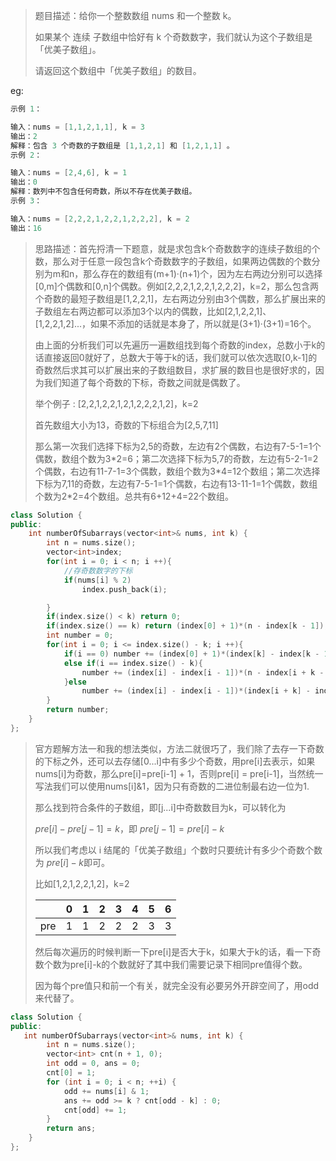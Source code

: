 > 题目描述：给你一个整数数组 nums 和一个整数 k。
>
> 如果某个 连续 子数组中恰好有 k 个奇数数字，我们就认为这个子数组是「优美子数组」。
>
> 请返回这个数组中「优美子数组」的数目。
>

eg:

```java
示例 1：

输入：nums = [1,1,2,1,1], k = 3
输出：2
解释：包含 3 个奇数的子数组是 [1,1,2,1] 和 [1,2,1,1] 。
示例 2：

输入：nums = [2,4,6], k = 1
输出：0
解释：数列中不包含任何奇数，所以不存在优美子数组。
示例 3：

输入：nums = [2,2,2,1,2,2,1,2,2,2], k = 2
输出：16
```

> 思路描述：首先捋清一下题意，就是求包含k个奇数数字的连续子数组的个数，那么对于任意一段包含k个奇数数字的子数组，如果两边偶数的个数分别为m和n，那么存在的数组有(m+1)·(n+1)个，因为左右两边分别可以选择[0,m]个偶数和[0,n]个偶数。例如[2,2,2,1,2,2,1,2,2,2]，k=2，那么包含两个奇数的最短子数组是[1,2,2,1]，左右两边分别由3个偶数，那么扩展出来的子数组左右两边都可以添加3个以内的偶数，比如[2,1,2,2,1]、[1,2,2,1,2]...，如果不添加的话就是本身了，所以就是(3+1)·(3+1)=16个。
>
> 由上面的分析我们可以先遍历一遍数组找到每个奇数的index，总数小于k的话直接返回0就好了，总数大于等于k的话，我们就可以依次选取[0,k-1]的奇数然后求其可以扩展出来的子数组数目，求扩展的数目也是很好求的，因为我们知道了每个奇数的下标，奇数之间就是偶数了。
>
> 举个例子 : [2,2,1,2,2,1,2,1,2,2,2,1,2]，k=2
>
> 首先数组大小为13，奇数的下标组合为[2,5,7,11]
>
> 那么第一次我们选择下标为2,5的奇数，左边有2个偶数，右边有7-5-1=1个偶数，数组个数为3*2=6；第二次选择下标为5,7的奇数，左边有5-2-1=2个偶数，右边有11-7-1=3个偶数，数组个数为3\*4=12个数组；第二次选择下标为7,11的奇数，左边有7-5-1=1个偶数，右边有13-11-1=1个偶数，数组个数为2\*2=4个数组。总共有6+12+4=22个数组。

```C++
class Solution {
public:
    int numberOfSubarrays(vector<int>& nums, int k) {
        int n = nums.size();
        vector<int>index;
        for(int i = 0; i < n; i ++){
            //存奇数数字的下标
            if(nums[i] % 2)
                index.push_back(i);

        }
        if(index.size() < k) return 0;
        if(index.size() == k) return (index[0] + 1)*(n - index[k - 1]);
        int number = 0;
        for(int i = 0; i <= index.size() - k; i ++){
            if(i == 0) number += (index[0] + 1)*(index[k] - index[k - 1]);
            else if(i == index.size() - k){
                number += (index[i] - index[i - 1])*(n - index[i + k - 1]);
            }else
                number += (index[i] - index[i - 1])*(index[i + k] - index[i + k - 1]);
        }
        return number;
    }
};
```

> 官方题解方法一和我的想法类似，方法二就很巧了，我们除了去存一下奇数的下标之外，还可以去存储[0...i]中有多少个奇数，用pre[i]去表示，如果nums[i]为奇数，那么pre[i]=pre[i-1] + 1，否则pre[i] = pre[i-1]，当然统一写法我们可以使用nums[i]&1，因为只有奇数的二进位制最右边一位为1.
>
> 那么找到符合条件的子数组，即[j...i]中奇数数目为k，可以转化为
>
> $pre[i]-pre[j-1]=k$，即 $pre[j - 1 ] = pre[i] - k$
>
> 所以我们考虑以 i 结尾的「优美子数组」个数时只要统计有多少个奇数个数为 $pre[i] - k$即可。
>
> 比如[1,2,1,2,2,1,2]，k=2
>
> |      | 0    | 1    | 2    | 3    | 4    | 5    | 6    |
> | ---- | ---- | ---- | ---- | ---- | ---- | ---- | ---- |
> | pre  | 1    | 1    | 2    | 2    | 2    | 3    | 3    |
>
> 然后每次遍历的时候判断一下pre[i]是否大于k，如果大于k的话，看一下奇数个数为pre[i]-k的个数就好了其中我们需要记录下相同pre值得个数。
>
> 因为每个pre值只和前一个有关，就完全没有必要另外开辟空间了，用odd来代替了。

```C++
class Solution {
public:
   int numberOfSubarrays(vector<int>& nums, int k) {
        int n = nums.size();
        vector<int> cnt(n + 1, 0);        
        int odd = 0, ans = 0;
        cnt[0] = 1;
        for (int i = 0; i < n; ++i) {
            odd += nums[i] & 1;
            ans += odd >= k ? cnt[odd - k] : 0;
            cnt[odd] += 1;
        }
        return ans;
    }
};
```

